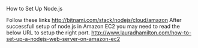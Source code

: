How to Set Up Node.js

Follow these links
http://bitnami.com/stack/nodejs/cloud/amazon
After successfull setup of node.js in Amazon EC2 you may need to read the below URL to setup the right port.
http://www.lauradhamilton.com/how-to-set-up-a-nodejs-web-server-on-amazon-ec2